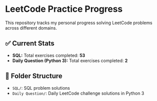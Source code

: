 # LeetCode Practice Progress

This repository tracks my personal progress solving LeetCode problems across different domains.

## ✅ Current Stats

- **SQL:** Total exercises completed: **53**
- **Daily Question (Python 3):** Total exercises completed: **2**

## 📁 Folder Structure

- `SQL/`: SQL problem solutions
- `Daily Question/`: Daily LeetCode challenge solutions in Python 3
